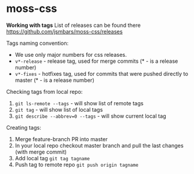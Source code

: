 # moss-css

**Working with tags**
List of releases can be found there https://github.com/jsmbars/moss-css/releases

Tags naming convention:
* We use only major numbers for css releases.
* `v*-release` - release tag, used for merge commits (* - is a release number)
* `v*-fixes` - hotfixes tag, used for commits that were pushed directly to master (* - is a release number)

Checking tags from local repo:
1) `git ls-remote --tags` - will show list of remote tags
2) `git tag` - will show list of local tags
3) `git describe --abbrev=0 --tags` - will show current local tag

Creating tags:
1) Merge feature-branch PR into master
2) In your local repo checkout master branch and pull the last changes (with merge commit)
3) Add local tag `git tag tagname`
4) Push tag to remote repo `git push origin tagname`
